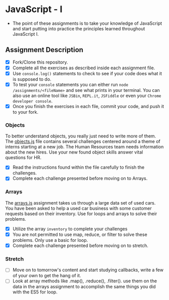 # JavaScript - I

* The point of these assignments is to take your knowledge of JavaScript and start putting into practice the principles learned throughout JavaScript I.

## Assignment Description

- [x] Fork/Clone this repository.
- [x] Complete all the exercises as described inside each assignment file.
- [x] Use `console.log()` statements to check to see if your code does what it is supposed to do.
- [x] To test your `console` statements you can either run `node /assignments/<fileName>` and see what prints in your terminal. You can also use an online tool like `JSBin`, `REPL.it`, `JSFiddle` or even your `Chrome developer console`.
- [x] Once you finish the exercises in each file, commit your code, and push it to your fork. 

### Objects
To better understand objects, you really just need to write more of them. The [objects.js](assignments/objects.js) file contains several challenges centered around a theme of interns starting at a new job. The Human Resources team needs information about the new hires. Use your new found object skills answer vital questions for HR.

- [x] Read the instructions found within the file carefully to finish the challenges. 
- [x] Complete each challenge presented before moving on to Arrays.

### Arrays
The [arrays.js](assignments/arrays.js) assignment takes us through a large data set of used cars.  You have been asked to help a used car business with some customer requests based on their inventory.  Use for loops and arrays to solve their problems.

- [x] Utilize the array `inventory` to complete your challenges
- [x] You are not permitted to use map, reduce, or filter to solve these problems.  Only use a basic for loop.
- [x] Complete each challenge presented before moving on to stretch.

### Stretch
- [ ] Move on to tomorrow's content and start studying callbacks, write a few of your own to get the hang of it.
- [ ] Look at array methods like .map(), .reduce(), .filter(). use them on the data in the arrays assignment to accomplish the same things you did with the ES5 for loop.
